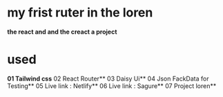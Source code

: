 # my frist ruter in the loren
**the react and and the creact a project**

# used 
**01 Tailwind css** 
02 React Router** 
03 Daisy Ui** 
04 Json FackData for Testing** 
05 Live link : Netlify** 
06 Live link : Sagure** 
07 Project loren** 
